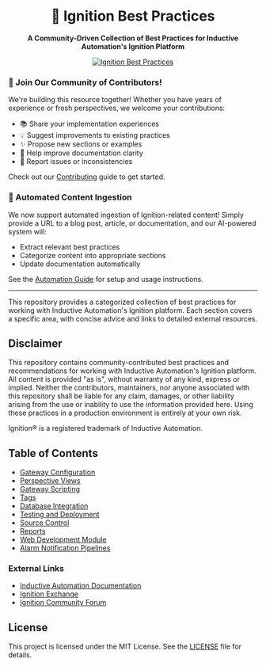 <div align="center">
 <h1>🔧 Ignition Best Practices</h1>
  <p><strong>A Community-Driven Collection of Best Practices for Inductive Automation's Ignition Platform</strong></p>
  <a href="https://github.com/jdingus/Ignition-Best-Practices"><img src="https://img.shields.io/badge/Ignition-Best_Practices-2ea44f?style=for-the-badge&logo=github" alt="Ignition Best Practices"></a>
</div>

### 🤝 Join Our Community of Contributors!
We're building this resource together! Whether you have years of experience or fresh perspectives, we welcome your contributions:
- 📚 Share your implementation experiences
- 💡 Suggest improvements to existing practices
- ✨ Propose new sections or examples
- 📝 Help improve documentation clarity
- 🐛 Report issues or inconsistencies

Check out our [Contributing](contributing.md) guide to get started.

### 🤖 Automated Content Ingestion
We now support automated ingestion of Ignition-related content! Simply provide a URL to a blog post, article, or documentation, and our AI-powered system will:
- Extract relevant best practices
- Categorize content into appropriate sections
- Update documentation automatically

See the [Automation Guide](automation/README.md) for setup and usage instructions.

---

This repository provides a categorized collection of best practices for working with Inductive Automation's Ignition platform. Each section covers a specific area, with concise advice and links to detailed external resources.

## Disclaimer
This repository contains community-contributed best practices and recommendations for working with Inductive Automation's Ignition platform. All content is provided "as is", without warranty of any kind, express or implied. Neither the contributors, maintainers, nor anyone associated with this repository shall be liable for any claim, damages, or other liability arising from the use or inability to use the information provided here. Using these practices in a production environment is entirely at your own risk.

Ignition® is a registered trademark of Inductive Automation.

## Table of Contents
- [Gateway Configuration](sections/gateway-configuration.md)
- [Perspective Views](sections/perspective-views.md)
- [Gateway Scripting](sections/gateway-scripting.md)
- [Tags](sections/tags.md)
- [Database Integration](sections/database-integration.md)
- [Testing and Deployment](sections/testing-deployment.md)
- [Source Control](sections/source-control.md)
- [Reports](sections/reports.md)
- [Web Development Module](sections/webdev.md)
- [Alarm Notification Pipelines](sections/alarms.md)

### External Links
- [Inductive Automation Documentation](https://docs.inductiveautomation.com/)
- [Ignition Exchange](https://inductiveautomation.com/exchange)
- [Ignition Community Forum](https://forum.inductiveautomation.com/)

## License
This project is licensed under the MIT License. See the [LICENSE](license) file for details.
